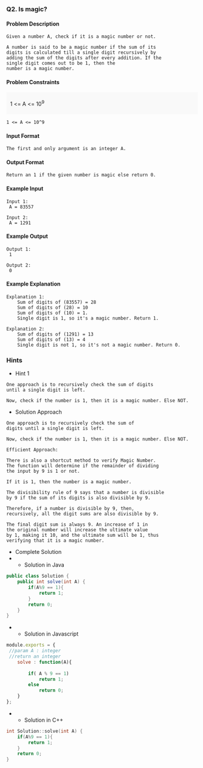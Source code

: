 ### Q2. Is magic?
#### Problem Description
```text
Given a number A, check if it is a magic number or not.

A number is said to be a magic number if the sum of its 
digits is calculated till a single digit recursively by 
adding the sum of the digits after every addition. If the 
single digit comes out to be 1, then the 
number is a magic number.
```
#### Problem Constraints
<div style="background-color: #f9f9f9; padding: 5px 10px;">
    <p>1 &lt;= A &lt;= 10<sup>9</sup></p>
</div>

```text
1 <= A <= 10^9
```
#### Input Format
```text
The first and only argument is an integer A.
```
#### Output Format
```text
Return an 1 if the given number is magic else return 0.
```
#### Example Input
```text
Input 1:
 A = 83557

Input 2:
 A = 1291
```
#### Example Output
```text
Output 1:
 1

Output 2:
 0
```
#### Example Explanation
```text
Explanation 1:
    Sum of digits of (83557) = 28
    Sum of digits of (28) = 10
    Sum of digits of (10) = 1. 
    Single digit is 1, so it's a magic number. Return 1.

Explanation 2:
    Sum of digits of (1291) = 13
    Sum of digits of (13) = 4
    Single digit is not 1, so it's not a magic number. Return 0.
```
### Hints
* Hint 1
```text
One approach is to recursively check the sum of digits 
until a single digit is left. 

Now, check if the number is 1, then it is a magic number. Else NOT.
```
* Solution Approach
```text
One approach is to recursively check the sum of 
digits until a single digit is left.

Now, check if the number is 1, then it is a magic number. Else NOT.

Efficient Approach:

There is also a shortcut method to verify Magic Number.
The function will determine if the remainder of dividing 
the input by 9 is 1 or not.

If it is 1, then the number is a magic number.

The divisibility rule of 9 says that a number is divisible 
by 9 if the sum of its digits is also divisible by 9.

Therefore, if a number is divisible by 9, then, 
recursively, all the digit sums are also divisible by 9.

The final digit sum is always 9. An increase of 1 in 
the original number will increase the ultimate value 
by 1, making it 10, and the ultimate sum will be 1, thus 
verifying that it is a magic number.
```
* Complete Solution
* * Solution in Java
```java
public class Solution {
    public int solve(int A) {
        if(A%9 == 1){
            return 1;
        }
        return 0;
    }
}
```
* * Solution in Javascript
```javascript
module.exports = { 
 //param A : integer
 //return an integer
	solve : function(A){
	    
	    if( A % 9 == 1)
	        return 1;
	    else 
	        return 0;
	}
};
```
* * Solution in C++
```cpp
int Solution::solve(int A) {
    if(A%9 == 1){
        return 1;
    }
    return 0;
}
```


